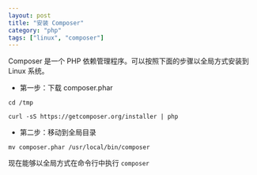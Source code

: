 ```yaml
---
layout: post
title: "安装 Composer"
category: "php"
tags: ["linux", "composer"]
---
```




Composer 是一个 PHP 依赖管理程序。可以按照下面的步骤以全局方式安装到 Linux 系统。

* 第一步：下载 composer.phar

```
cd /tmp  

curl -sS https://getcomposer.org/installer | php  
```
* 第二步：移动到全局目录

```
mv composer.phar /usr/local/bin/composer  
```

现在能够以全局方式在命令行中执行 `composer`